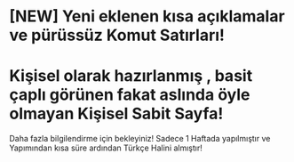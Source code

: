# [NEW] Yeni eklenen kısa açıklamalar ve pürüssüz Komut Satırları!

# Kişisel olarak hazırlanmış , basit çaplı görünen fakat aslında öyle olmayan Kişisel Sabit Sayfa!

Daha fazla bilgilendirme için bekleyiniz! Sadece 1 Haftada yapılmıştır ve Yapımından kısa süre ardından Türkçe Halini almıştır!


